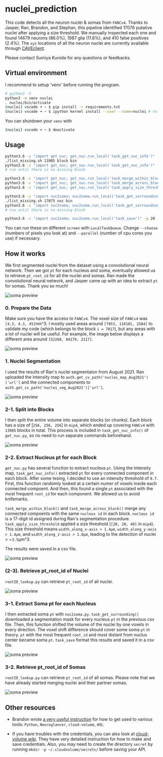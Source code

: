 # nuclei_prediction
This code detects all the neuron nuclei & somas from `FANCv4`. Thanks to Jasper, Ran, Brandon, and Stephan, this pipeline identified 17076 putative nuclei after applying a size threshold. We manually inspected each one and found 14679 neurons (86.0%), 1987 glia (11.6%), and 410 false positives (2.4%). The `xyz` locations of all the neuron nuclei are currently available through [CAVEclient](https://cave.fanc-fly.com/annotation/views/aligned_volume/fanc_v4?middle_auth_url=global.daf-apis.com%2Fsticky_auth).

Please contact Sumiya Kuroda for any questions or feedbacks.

## Virtual environment
I recommend to setup 'venv' before running the program.

```sh
# python3 -V 
python3 -m venv nuclei
. nuclei/bin/activate
(nuclei) vscode ➜ ~ $ pip install -r requirements.txt
(nuclei) vscode ➜ ~ $ ipython kernel install --user --name=nuclei # to use .ipynb on venv
```

You can shutdown your `venv` with

```sh
(nuclei) vscode ➜ ~ $ deactivate
```

## Usage
```sh
python3.6 -c "import get_nuc; get_nuc.run_local('task_get_nuc_info')" -c 10 -p 20
./list_missing.sh 13985 block bin
python3.6 -c "import get_nuc; get_nuc.run_local('task_get_nuc_info')" -c 10 -p 20 -i ~/missing.txt
# run until there is no missing block

python3.6 -c "import get_nuc; get_nuc.run_local('task_merge_within_block', count_data=True)" -p 20
python3.6 -c "import get_nuc; get_nuc.run_local('task_merge_across_block', count_data=True)" -p 20
python3.6 -c "import get_nuc; get_nuc.run_local('task_apply_size_threshold')"
```

```sh
python3.6 -c "import nuc2soma; nuc2soma.run_local('task_get_surrounding')" -c 200 -p 20
./list_missing.sh 17075 nuc bin
python3.6 -c "import nuc2soma; nuc2soma.run_local('task_get_surrounding')" -c 200 -p 20 -i ~/missing.txt
# run until there is no missing block

python3.6 -c "import nuc2soma; nuc2soma.run_local('task_save')" -p 20
```

You can run these on different `screen` with `LocalTaskQueue`. Change `--choose` (numbers of pixels you look at) and `--parallel` (number of cpu cores you use) if necessary.

## How it works
We first segmented nuclei from the dataset using a convolutional neural network. Then we got `pt` for each nucleus and soma, eventually allowed us to retrieve `pt_root_id` for all the nuclei and somas. Ran made the convolutional neural network, and Jasper came up with an idea to extract `pt` for somas. Thank you so much!

![soma preview](./img/soma_preview.gif)

### 0. Prepare the Data
Make sure you have the access to `FANCv4`. The voxel size of `FANCv4` was `[4.3, 4.3, 45]`nm^3. I mostly used areas around `[7953, 118101, 2584]` to validate my code (which belongs to the block `i = 7817`), but any areas with a lot of nuclei will be useful. For example, the image below displays a different area around `[52268, 84179, 2117]`.

![soma preview](./img/soma_preview.gif)


### 1. Nuclei Segmentation
I used the results of Ran's nuclei segmentaion from August 2021. Ran uploaded the intensity map to `auth.get_cv_path('nuclei_map_Aug2021')['url']` and the connected components to `auth.get_cv_path('nuclei_seg_Aug2021')['url']`.

![soma preview](./img/soma_preview.gif)


### 2-1. Split into Blocks
I then split the entire volume into separate blocks (or chunks). Each block has a size of [`256, 256, 256`] in `mip4`, which ended up covering `FANCv4` with `13985` blocks in total. This process is included in `task_get_nuc_info()` of `get_nuc.py`, so no need to run separate commands beforehand.

![soma preview](./img/soma_preview.gif)


### 2-2. Extract Nucleus pt for each Block
`get_nuc.py` has several function to extract nucleus `pt`. Using the intensity map, `task_get_nuc_info()` extracted `pt` for every connected component in each block. After some tesing, I decided to use an intensity threshold of `0.7`. First, this function randomly looked at a certain numer of voxels inside each connected compoent. And then, this found a single `pt` associated with the most frequent `root_id` for each component. We allowed us to avoid knifemarks.

`task_merge_within_block()` and `task_merge_across_block()` merge any connected compoents with the same `nucleus id` in each block. `nucleus id` is a 17-digit id assigned during Ran's segmentation procedure. `task_apply_size_threshold` applied a size threshold (`[20, 20, 40]` in `mip4`). This size threshold means `width_along_x-axis > 1.4µm`, `width_along_y-axis > 1.4µm`, and `width_along_z-axis > 1.8µm`, leading to the detection of nuclei > ~`3.5`µm^3.

The results were saved in a csv file.

![soma preview](./img/soma_preview.gif)


### (2-3). Retrieve pt_root_id of Nuclei
`rootID_lookup.py` can retrieve `pt_root_id` of all nuclei.

![soma preview](./img/soma_preview.gif)


### 3-1. Extract Soma pt for each Nucleus
I then extracted soma `pt` with `nuc2soma.py`. `task_get_surrounding()` downloaded a segmentation mask for every nucleus `pt` in the previous csv file. Then, this function shifted the volume of the nuclei by one voxels in every direction. The voxel shift difference should cover some soma `pt` in theory. `pt` with the most frequent `root_id` and most distant from nuclus center became soma `pt`. `task_save` format this results and saved it in a csv file.

![soma preview](./img/soma_preview.gif)

### 3-2. Retrieve pt_root_id of Somas
`rootID_lookup.py` can retrieve `pt_root_id` of all somas. Please note that we have already started merging nuclei and their partner somas. 

![soma preview](./img/soma_preview.gif)


## Other resources
- Brandon wrote [a very useful instruction](https://github.com/bjm5164/rotation_projects) for how to get used to various tools: `Python`, `Neuroglancer`, `cloud-volume`, etc.

- If you have troubles with the credentials, you can also look at [cloud-volume wiki](https://github.com/seung-lab/cloud-volume). They have very detailed instruction for how to make and save credentials. Also, you may need to create the directory `secret` by running `mkdir -p ~/.cloudvolume/secrets/` before saving your API.